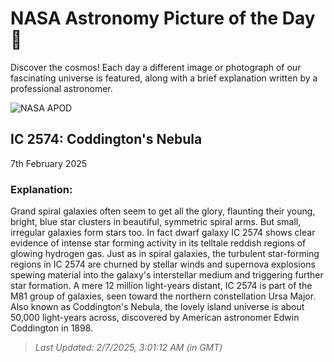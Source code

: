 
  # NASA Astronomy Picture of the Day 🌌

  Discover the cosmos! Each day a different image or photograph of our fascinating universe is featured, along with a brief explanation written by a professional astronomer.

![NASA APOD](https://apod.nasa.gov/apod/image/2502/289_lorand_fenyes_coddington_ic2574_nagy.jpg)

## IC 2574: Coddington's Nebula

7th February 2025

### Explanation: 

Grand spiral galaxies often seem to get all the glory, flaunting their young, bright, blue star clusters in beautiful, symmetric spiral arms. But small, irregular galaxies form stars too. In fact dwarf galaxy IC 2574 shows clear evidence of intense star forming activity in its telltale reddish regions of glowing hydrogen gas. Just as in spiral galaxies, the turbulent star-forming regions in IC 2574 are churned by stellar winds and supernova explosions spewing material into the galaxy's interstellar medium and triggering further star formation. A mere 12 million light-years distant, IC 2574 is part of the M81 group of galaxies, seen toward the northern constellation Ursa Major. Also known as Coddington's Nebula, the lovely island universe is about 50,000 light-years across, discovered by American astronomer Edwin Coddington in 1898.

> _Last Updated: 2/7/2025, 3:01:12 AM (in GMT)_
